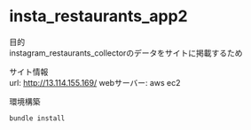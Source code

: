 # insta_restaurants_app2

目的  
instagram_restaurants_collectorのデータをサイトに掲載するため  

サイト情報  
url: http://13.114.155.169/
  webサーバー: aws ec2

環境構築
```
bundle install
```